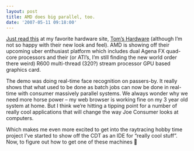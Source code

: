 ```yaml
---
layout: post
title: AMD does big parallel, too.
date: '2007-05-11 09:18:00'
---
```



[Just read this](http://www.tgdaily.com/content/view/31977/135/) at my favorite hardware site, [Tom’s Hardware](http://www.tomshardware.com/) (although I’m not so happy with their new look and feel). AMD is showing off their upcoming uber enthusiast platform which includes dual Agena FX quad-core processors and their (or ATI’s, I’m still finding the new world order there weird) R600 multi-thread (320?) stream processor GPU based graphics card.

The demo was doing real-time face recognition on passers-by. It really shows that what used to be done as batch jobs can now be done in real-time with consumer massively parallel systems. We always wonder why we need more horse power – my web browser is working fine on my 3 year old system at home. But I think we’re hitting a tipping point for a number of really cool applications that will change the way Joe Consumer looks at computers.

Which makes me even more excited to get into the raytracing hobby time project I’ve started to show off the CDT as an IDE for “really cool stuff”. Now, to figure out how to get one of these machines 🙂


